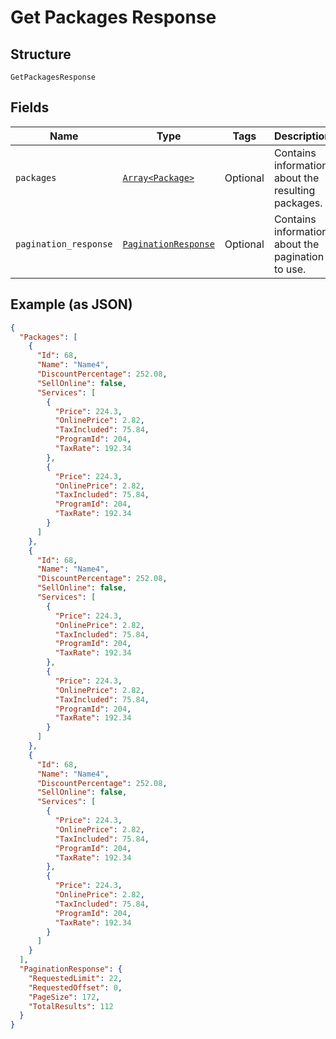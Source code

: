 
# Get Packages Response

## Structure

`GetPackagesResponse`

## Fields

| Name | Type | Tags | Description |
|  --- | --- | --- | --- |
| `packages` | [`Array<Package>`](../../doc/models/package.md) | Optional | Contains information about the resulting packages. |
| `pagination_response` | [`PaginationResponse`](../../doc/models/pagination-response.md) | Optional | Contains information about the pagination to use. |

## Example (as JSON)

```json
{
  "Packages": [
    {
      "Id": 68,
      "Name": "Name4",
      "DiscountPercentage": 252.08,
      "SellOnline": false,
      "Services": [
        {
          "Price": 224.3,
          "OnlinePrice": 2.82,
          "TaxIncluded": 75.84,
          "ProgramId": 204,
          "TaxRate": 192.34
        },
        {
          "Price": 224.3,
          "OnlinePrice": 2.82,
          "TaxIncluded": 75.84,
          "ProgramId": 204,
          "TaxRate": 192.34
        }
      ]
    },
    {
      "Id": 68,
      "Name": "Name4",
      "DiscountPercentage": 252.08,
      "SellOnline": false,
      "Services": [
        {
          "Price": 224.3,
          "OnlinePrice": 2.82,
          "TaxIncluded": 75.84,
          "ProgramId": 204,
          "TaxRate": 192.34
        },
        {
          "Price": 224.3,
          "OnlinePrice": 2.82,
          "TaxIncluded": 75.84,
          "ProgramId": 204,
          "TaxRate": 192.34
        }
      ]
    },
    {
      "Id": 68,
      "Name": "Name4",
      "DiscountPercentage": 252.08,
      "SellOnline": false,
      "Services": [
        {
          "Price": 224.3,
          "OnlinePrice": 2.82,
          "TaxIncluded": 75.84,
          "ProgramId": 204,
          "TaxRate": 192.34
        },
        {
          "Price": 224.3,
          "OnlinePrice": 2.82,
          "TaxIncluded": 75.84,
          "ProgramId": 204,
          "TaxRate": 192.34
        }
      ]
    }
  ],
  "PaginationResponse": {
    "RequestedLimit": 22,
    "RequestedOffset": 0,
    "PageSize": 172,
    "TotalResults": 112
  }
}
```

